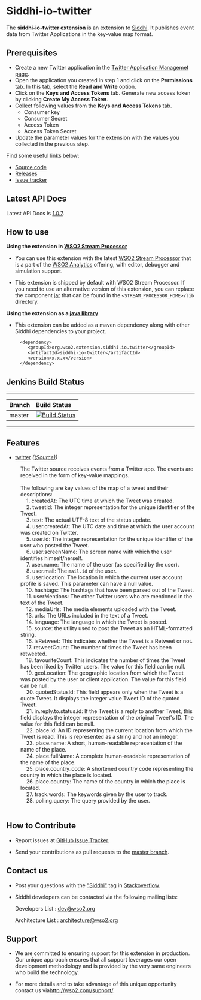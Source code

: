 Siddhi-io-twitter
======================================

The **siddhi-io-twitter extension** is an extension to <a target="_blank" href="https://wso2.github.io/siddhi">Siddhi</a>. It publishes event data from Twitter Applications in the key-value map format.

## Prerequisites

* Create a new Twitter application in the <a target="_blank" href="https://apps.twitter.com/">Twitter Application Managemet page</a>.
* Open the application you created in step 1 and click on the **Permissions** tab. In this tab, select the **Read and Write** option.
* Click on the **Keys and Access Tokens** tab. Generate new access token by clicking **Create My Access Token**.
* Collect following values from the **Keys and Access Tokens** tab.
  * Consumer key
  * Consumer Secret
  * Access Token
  * Access Token Secret
* Update the parameter values for the extension with the values you collected in the previous step.

Find some useful links below:

* <a target="_blank" href="https://github.com/wso2-extensions/siddhi-io-twitter">Source code</a>
* <a target="_blank" href="https://github.com/wso2-extensions/siddhi-io-twitter/releases">Releases</a>
* <a target="_blank" href="https://github.com/wso2-extensions/siddhi-io-twitter/issues">Issue tracker</a>

## Latest API Docs

Latest API Docs is <a target="_blank" href="https://wso2-extensions.github.io/siddhi-io-twitter/api/1.0.7">1.0.7</a>.

## How to use

**Using the extension in <a target="_blank" href="https://github.com/wso2/product-sp">WSO2 Stream Processor</a>**

* You can use this extension with the latest <a target="_blank" href="https://github.com/wso2/product-sp/releases">WSO2 Stream Processor</a> that is a part of the <a target="_blank" href="http://wso2.com/analytics?utm_source=gitanalytics&utm_campaign=gitanalytics_Jul17">WSO2 Analytics</a> offering, with editor, debugger and simulation support.

* This extension is shipped by default with WSO2 Stream Processor. If you need to use an alternative version of this extension, you can replace the component <a target="_blank" href="https://github
.com/wso2-extensions/siddhi-io-twitter/releases">jar</a> that can be found in the `<STREAM_PROCESSOR_HOME>/lib` directory.

**Using the extension as a <a target="_blank" href="https://wso2.github.io/siddhi/documentation/running-as-a-java-library">java library</a>**

* This extension can be added as a maven dependency along with other Siddhi dependencies to your project.

```
     <dependency>
        <groupId>org.wso2.extension.siddhi.io.twitter</groupId>
        <artifactId>siddhi-io-twitter</artifactId>
        <version>x.x.x</version>
     </dependency>
```

## Jenkins Build Status

---

|  Branch | Build Status |
| :------ |:------------ |
| master  | [![Build Status](https://wso2.org/jenkins/job/siddhi/job/siddhi-io-twitter/badge/icon)](https://wso2.org/jenkins/job/siddhi/job/siddhi-io-twitter/) |

---

## Features

* <a target="_blank" href="https://wso2-extensions.github.io/siddhi-io-twitter/api/1.0.7/#twitter-source">twitter</a> *(<a target="_blank" href="https://wso2.github.io/siddhi/documentation/siddhi-4.0/#source">(Source)</a>)*<br><div style="padding-left: 1em;"><p>The Twitter source receives events from a Twitter app. The events are received in the form of key-value mappings. <br><br>The following are key values of the map of a tweet and their descriptions:<br>&nbsp;&nbsp;&nbsp;&nbsp;1.  createdAt: The UTC time at which the Tweet was created.<br>&nbsp;&nbsp;&nbsp;&nbsp;2.  tweetId: The integer representation for the unique identifier of the Tweet.<br>&nbsp;&nbsp;&nbsp;&nbsp;3.  text: The actual UTF-8 text of the status update.<br>&nbsp;&nbsp;&nbsp;&nbsp;4.  user.createdAt: The UTC date and time at which the user account was created on Twitter.<br>&nbsp;&nbsp;&nbsp;&nbsp;5.  user.id: The integer representation for the unique identifier of the user who posted the Tweet.<br>&nbsp;&nbsp;&nbsp;&nbsp;6.  user.screenName: The screen name with which the user identifies himself/herself.<br>&nbsp;&nbsp;&nbsp;&nbsp;7.  user.name: The name of the user (as specified by the user).<br>&nbsp;&nbsp;&nbsp;&nbsp;8.  user.mail: The <code>mail.id</code> of the user.<br>&nbsp;&nbsp;&nbsp;&nbsp;9.  user.location: The location in which the current user account profile is saved. This parameter can have a null value.<br>&nbsp;&nbsp;&nbsp;&nbsp;10. hashtags: The hashtags that have been parsed out of the Tweet.<br>&nbsp;&nbsp;&nbsp;&nbsp;11. userMentions: The other Twitter users who are mentioned in the text of the Tweet.<br>&nbsp;&nbsp;&nbsp;&nbsp;12. mediaUrls: The media elements uploaded with the Tweet.<br>&nbsp;&nbsp;&nbsp;&nbsp;13. urls: The URLs included in the text of a Tweet.<br>&nbsp;&nbsp;&nbsp;&nbsp;14. language: The language in which the Tweet is posted.<br>&nbsp;&nbsp;&nbsp;&nbsp;15. source: the utility used to post the Tweet as an HTML-formatted string.<br>&nbsp;&nbsp;&nbsp;&nbsp;16. isRetweet: This indicates whether the Tweet is a Retweet or not.<br>&nbsp;&nbsp;&nbsp;&nbsp;17. retweetCount: The number of times the Tweet has been retweeted.<br>&nbsp;&nbsp;&nbsp;&nbsp;18. favouriteCount: This indicates the number of times the Tweet has been liked by Twitter users. The value for this field can be null.<br>&nbsp;&nbsp;&nbsp;&nbsp;19. geoLocation: The geographic location from which the Tweet was posted by the user or client application. The value for this field can be null.<br>&nbsp;&nbsp;&nbsp;&nbsp;20. quotedStatusId: This field appears only when the Tweet is a quote Tweet. It displays the integer value Tweet ID of the quoted Tweet.<br>&nbsp;&nbsp;&nbsp;&nbsp;21. in.reply.to.status.id: If the Tweet is a reply to another Tweet, this field displays the integer representation of the original Tweet's ID. The value for this field can be null.<br>&nbsp;&nbsp;&nbsp;&nbsp;22. place.id: An ID representing the current location from which the Tweet is read. This is represented as a string and not an integer.<br>&nbsp;&nbsp;&nbsp;&nbsp;23. place.name: A short, human-readable representation of the name of the place.<br>&nbsp;&nbsp;&nbsp;&nbsp;24. place.fullName: A complete human-readable representation of the name of the place.<br>&nbsp;&nbsp;&nbsp;&nbsp;25. place.country_code: A shortened country code representing the country in which the place is located.<br>&nbsp;&nbsp;&nbsp;&nbsp;26. place.country: The name of the country in which the place is located.<br>&nbsp;&nbsp;&nbsp;&nbsp;27. track.words: The keywords given by the user to track.<br>&nbsp;&nbsp;&nbsp;&nbsp;28. polling.query: The query provided by the user.<br>&nbsp;&nbsp;&nbsp;&nbsp;</p></div>

## How to Contribute

  * Report issues at <a target="_blank" href="https://github.com/wso2-extensions/siddhi-io-twitter/issues">GitHub Issue Tracker</a>.

  * Send your contributions as pull requests to the <a target="_blank" href="https://github
  .com/wso2-extensions/siddhi-io-twitter/tree/master">master branch</a>.

## Contact us

 * Post your questions with the <a target="_blank" href="http://stackoverflow.com/search?q=siddhi">"Siddhi"</a> tag in <a target="_blank" href="http://stackoverflow.com/search?q=siddhi">Stackoverflow</a>.

 * Siddhi developers can be contacted via the following mailing lists:

    Developers List   : [dev@wso2.org](mailto:dev@wso2.org)

    Architecture List : [architecture@wso2.org](mailto:architecture@wso2.org)

## Support

* We are committed to ensuring support for this extension in production. Our unique approach ensures that all support leverages our open development methodology and is provided by the very same engineers who build the technology.

* For more details and to take advantage of this unique opportunity contact us via<a target="_blank" href="http://wso2.com/support?utm_source=gitanalytics&utm_campaign=gitanalytics_Jul17">http://wso2.com/support/</a>.
